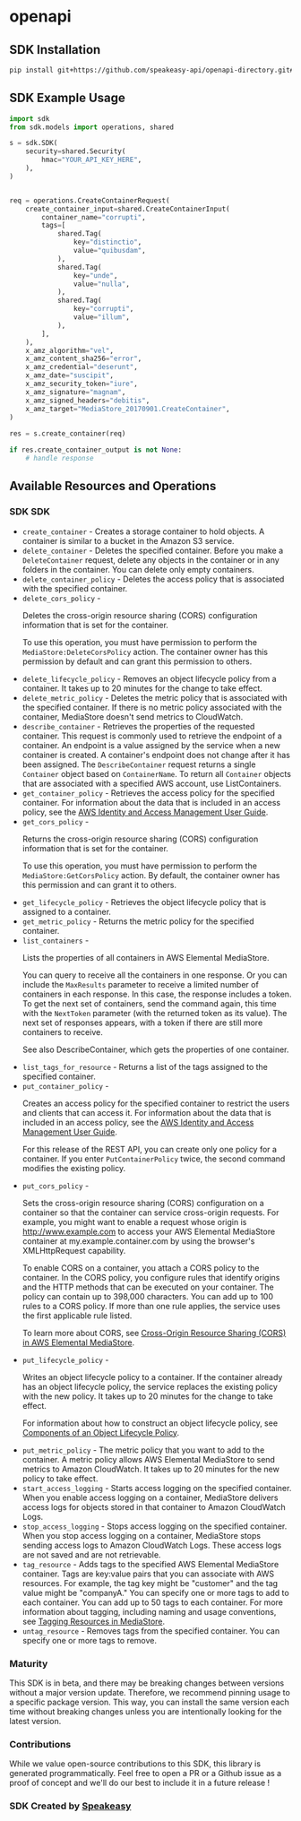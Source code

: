 # openapi

<!-- Start SDK Installation -->
## SDK Installation

```bash
pip install git+https://github.com/speakeasy-api/openapi-directory.git#subdirectory=SDKs/amazonaws.com/mediastore/2017-09-01/python
```
<!-- End SDK Installation -->

## SDK Example Usage
<!-- Start SDK Example Usage -->
```python
import sdk
from sdk.models import operations, shared

s = sdk.SDK(
    security=shared.Security(
        hmac="YOUR_API_KEY_HERE",
    ),
)


req = operations.CreateContainerRequest(
    create_container_input=shared.CreateContainerInput(
        container_name="corrupti",
        tags=[
            shared.Tag(
                key="distinctio",
                value="quibusdam",
            ),
            shared.Tag(
                key="unde",
                value="nulla",
            ),
            shared.Tag(
                key="corrupti",
                value="illum",
            ),
        ],
    ),
    x_amz_algorithm="vel",
    x_amz_content_sha256="error",
    x_amz_credential="deserunt",
    x_amz_date="suscipit",
    x_amz_security_token="iure",
    x_amz_signature="magnam",
    x_amz_signed_headers="debitis",
    x_amz_target="MediaStore_20170901.CreateContainer",
)
    
res = s.create_container(req)

if res.create_container_output is not None:
    # handle response
```
<!-- End SDK Example Usage -->

<!-- Start SDK Available Operations -->
## Available Resources and Operations

### SDK SDK

* `create_container` - Creates a storage container to hold objects. A container is similar to a bucket in the Amazon S3 service.
* `delete_container` - Deletes the specified container. Before you make a <code>DeleteContainer</code> request, delete any objects in the container or in any folders in the container. You can delete only empty containers. 
* `delete_container_policy` - Deletes the access policy that is associated with the specified container.
* `delete_cors_policy` - <p>Deletes the cross-origin resource sharing (CORS) configuration information that is set for the container.</p> <p>To use this operation, you must have permission to perform the <code>MediaStore:DeleteCorsPolicy</code> action. The container owner has this permission by default and can grant this permission to others.</p>
* `delete_lifecycle_policy` - Removes an object lifecycle policy from a container. It takes up to 20 minutes for the change to take effect.
* `delete_metric_policy` - Deletes the metric policy that is associated with the specified container. If there is no metric policy associated with the container, MediaStore doesn't send metrics to CloudWatch.
* `describe_container` - Retrieves the properties of the requested container. This request is commonly used to retrieve the endpoint of a container. An endpoint is a value assigned by the service when a new container is created. A container's endpoint does not change after it has been assigned. The <code>DescribeContainer</code> request returns a single <code>Container</code> object based on <code>ContainerName</code>. To return all <code>Container</code> objects that are associated with a specified AWS account, use <a>ListContainers</a>.
* `get_container_policy` - Retrieves the access policy for the specified container. For information about the data that is included in an access policy, see the <a href="https://aws.amazon.com/documentation/iam/">AWS Identity and Access Management User Guide</a>.
* `get_cors_policy` - <p>Returns the cross-origin resource sharing (CORS) configuration information that is set for the container.</p> <p>To use this operation, you must have permission to perform the <code>MediaStore:GetCorsPolicy</code> action. By default, the container owner has this permission and can grant it to others.</p>
* `get_lifecycle_policy` - Retrieves the object lifecycle policy that is assigned to a container.
* `get_metric_policy` - Returns the metric policy for the specified container. 
* `list_containers` - <p>Lists the properties of all containers in AWS Elemental MediaStore. </p> <p>You can query to receive all the containers in one response. Or you can include the <code>MaxResults</code> parameter to receive a limited number of containers in each response. In this case, the response includes a token. To get the next set of containers, send the command again, this time with the <code>NextToken</code> parameter (with the returned token as its value). The next set of responses appears, with a token if there are still more containers to receive. </p> <p>See also <a>DescribeContainer</a>, which gets the properties of one container. </p>
* `list_tags_for_resource` - Returns a list of the tags assigned to the specified container. 
* `put_container_policy` - <p>Creates an access policy for the specified container to restrict the users and clients that can access it. For information about the data that is included in an access policy, see the <a href="https://aws.amazon.com/documentation/iam/">AWS Identity and Access Management User Guide</a>.</p> <p>For this release of the REST API, you can create only one policy for a container. If you enter <code>PutContainerPolicy</code> twice, the second command modifies the existing policy. </p>
* `put_cors_policy` - <p>Sets the cross-origin resource sharing (CORS) configuration on a container so that the container can service cross-origin requests. For example, you might want to enable a request whose origin is http://www.example.com to access your AWS Elemental MediaStore container at my.example.container.com by using the browser's XMLHttpRequest capability.</p> <p>To enable CORS on a container, you attach a CORS policy to the container. In the CORS policy, you configure rules that identify origins and the HTTP methods that can be executed on your container. The policy can contain up to 398,000 characters. You can add up to 100 rules to a CORS policy. If more than one rule applies, the service uses the first applicable rule listed.</p> <p>To learn more about CORS, see <a href="https://docs.aws.amazon.com/mediastore/latest/ug/cors-policy.html">Cross-Origin Resource Sharing (CORS) in AWS Elemental MediaStore</a>.</p>
* `put_lifecycle_policy` - <p>Writes an object lifecycle policy to a container. If the container already has an object lifecycle policy, the service replaces the existing policy with the new policy. It takes up to 20 minutes for the change to take effect.</p> <p>For information about how to construct an object lifecycle policy, see <a href="https://docs.aws.amazon.com/mediastore/latest/ug/policies-object-lifecycle-components.html">Components of an Object Lifecycle Policy</a>.</p>
* `put_metric_policy` - The metric policy that you want to add to the container. A metric policy allows AWS Elemental MediaStore to send metrics to Amazon CloudWatch. It takes up to 20 minutes for the new policy to take effect.
* `start_access_logging` - Starts access logging on the specified container. When you enable access logging on a container, MediaStore delivers access logs for objects stored in that container to Amazon CloudWatch Logs.
* `stop_access_logging` - Stops access logging on the specified container. When you stop access logging on a container, MediaStore stops sending access logs to Amazon CloudWatch Logs. These access logs are not saved and are not retrievable.
* `tag_resource` - Adds tags to the specified AWS Elemental MediaStore container. Tags are key:value pairs that you can associate with AWS resources. For example, the tag key might be "customer" and the tag value might be "companyA." You can specify one or more tags to add to each container. You can add up to 50 tags to each container. For more information about tagging, including naming and usage conventions, see <a href="https://docs.aws.amazon.com/mediastore/latest/ug/tagging.html">Tagging Resources in MediaStore</a>.
* `untag_resource` - Removes tags from the specified container. You can specify one or more tags to remove. 
<!-- End SDK Available Operations -->

### Maturity

This SDK is in beta, and there may be breaking changes between versions without a major version update. Therefore, we recommend pinning usage
to a specific package version. This way, you can install the same version each time without breaking changes unless you are intentionally
looking for the latest version.

### Contributions

While we value open-source contributions to this SDK, this library is generated programmatically.
Feel free to open a PR or a Github issue as a proof of concept and we'll do our best to include it in a future release !

### SDK Created by [Speakeasy](https://docs.speakeasyapi.dev/docs/using-speakeasy/client-sdks)
